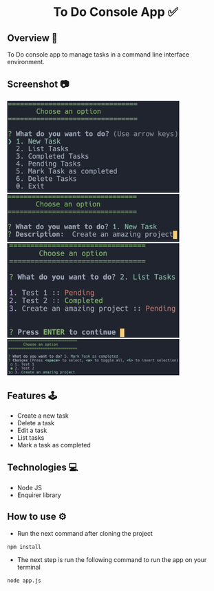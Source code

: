 <h1 align='center'>To Do Console App ✅</h1>

## Overview 📘
To Do console app to manage tasks in a  command line interface environment.

## Screenshot 📷
<img src='./screenshots/menu.png' width='400'>
<img src='./screenshots/create.png' width='400'>
<img src='./screenshots/list.png' width='400'>
<img src='./screenshots/complete.png' width='400'>

## Features 🕹️
- Create a new task
- Delete a task
- Edit a task
- List tasks
- Mark a task as completed

## Technologies 💻
- Node JS
- Enquirer library

## How to use ⚙️
- Run the next command after cloning the project
```
npm install
```
- The next step is run the following command to run the app on your terminal
```
node app.js
```
